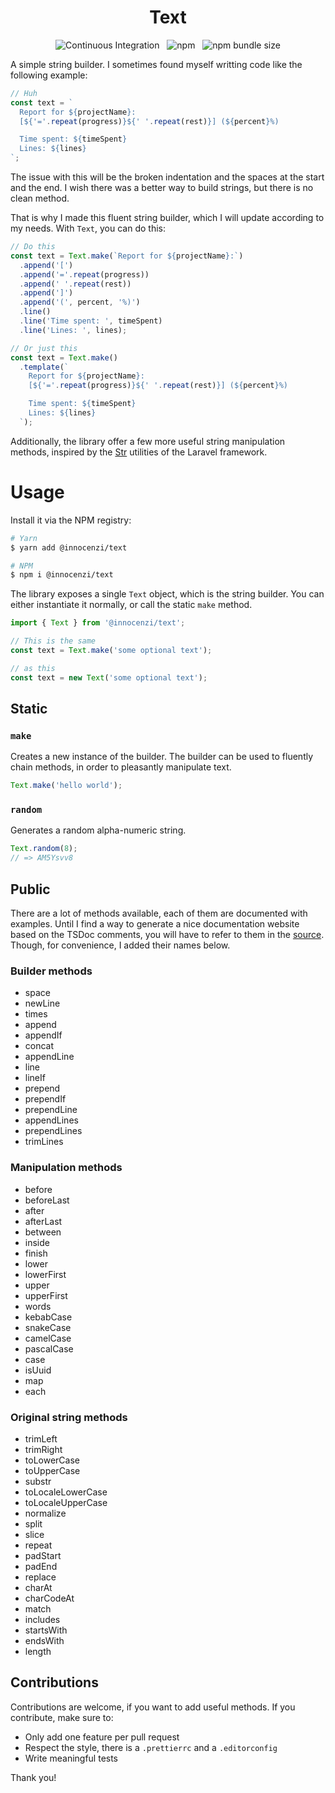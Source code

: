 <p align="center">
  <h1 align="center">Text</h1>
  <p align="center">
    <img alt="Continuous Integration" src="https://github.com/innocenzi/text/workflows/CI/badge.svg"> 
  &nbsp;
    <img alt="npm" src="https://img.shields.io/npm/v/@innocenzi/text?color=32c854">
  &nbsp;
    <img alt="npm bundle size" src="https://img.shields.io/bundlephobia/minzip/@innocenzi/text?label=size&color=32c854"> 
  </p>
<p>

A simple string builder. I sometimes found myself writting code like the following example:

```js
// Huh
const text = `
  Report for ${projectName}:
  [${'='.repeat(progress)}${' '.repeat(rest)}] (${percent}%)

  Time spent: ${timeSpent}
  Lines: ${lines}
`;
```

The issue with this will be the broken indentation and the spaces at the start and the end. I wish there was a better way to build strings, but there is no clean method.

That is why I made this fluent string builder, which I will update according to my needs. With `Text`, you can do this:

```js
// Do this
const text = Text.make(`Report for ${projectName}:`)
  .append('[')
  .append('='.repeat(progress))
  .append(' '.repeat(rest))
  .append(']')
  .append('(', percent, '%)')
  .line()
  .line('Time spent: ', timeSpent)
  .line('Lines: ', lines);

// Or just this
const text = Text.make()
  .template(`
    Report for ${projectName}:
    [${'='.repeat(progress)}${' '.repeat(rest)}] (${percent}%)

    Time spent: ${timeSpent}
    Lines: ${lines}
  `);
```

Additionally, the library offer a few more useful string manipulation methods, inspired by the [Str](https://laravel.com/docs/7.x/helpers) utilities of the Laravel framework.

# Usage

Install it via the NPM registry:

```bash
# Yarn
$ yarn add @innocenzi/text

# NPM
$ npm i @innocenzi/text
```

The library exposes a single `Text` object, which is the string builder. You can either instantiate it normally, or call the static `make` method.

```js
import { Text } from '@innocenzi/text';

// This is the same
const text = Text.make('some optional text');

// as this
const text = new Text('some optional text');
```

## Static

### `make`

Creates a new instance of the builder. The builder can be used to fluently chain methods, in order to pleasantly manipulate text.

```js
Text.make('hello world');
```

### `random`

Generates a random alpha-numeric string.

```js
Text.random(8);
// => AM5Ysvv8
```

## Public

There are a lot of methods available, each of them are documented with examples. Until I find a way to generate a nice documentation website based on the TSDoc comments, you will have to refer to them in the [source](src/Text.ts). Though, for convenience, I added their names below.

### Builder methods

- space
- newLine
- times
- append
- appendIf
- concat
- appendLine
- line
- lineIf
- prepend
- prependIf
- prependLine
- appendLines
- prependLines
- trimLines

### Manipulation methods

- before
- beforeLast
- after
- afterLast
- between
- inside
- finish
- lower
- lowerFirst
- upper
- upperFirst
- words
- kebabCase
- snakeCase
- camelCase
- pascalCase
- case
- isUuid
- map
- each

### Original string methods

- trimLeft
- trimRight
- toLowerCase
- toUpperCase
- substr
- toLocaleLowerCase
- toLocaleUpperCase
- normalize
- split
- slice
- repeat
- padStart
- padEnd
- replace
- charAt
- charCodeAt
- match
- includes
- startsWith
- endsWith
- length

## Contributions

Contributions are welcome, if you want to add useful methods. If you contribute, make sure to:

- Only add one feature per pull request
- Respect the style, there is a `.prettierrc` and a `.editorconfig`
- Write meaningful tests

Thank you!
